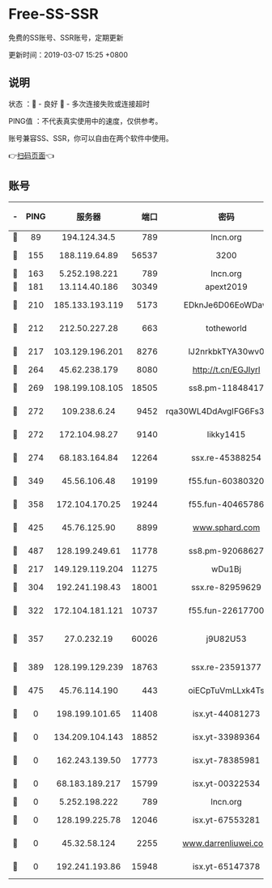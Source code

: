 # Free-SS-SSR

免费的SS账号、SSR账号，定期更新

更新时间：2019-03-07 15:25 +0800

## 说明

状态     ：🙂 - 良好 🙁 - 多次连接失败或连接超时

PING值   ：不代表真实使用中的速度，仅供参考。

账号兼容SS、SSR，你可以自由在两个软件中使用。

👉[扫码页面](https://liesauer.github.io/Free-SS-SSR/)👈

## 账号

|-|PING|服务器|端口|密码|加密方式|区域|
|:----:|:----:|:-----:|-----:|:----:|:----:|:----:|
|🙂|89|194.124.34.5|789|lncn.org|rc4|JP|
|🙂|155|188.119.64.89|56537|3200|aes-256-cfb|RU|
|🙂|163|5.252.198.221|789|lncn.org|rc4|JP|
|🙂|181|13.114.40.186|30349|apext2019|chacha20|JP|
|🙂|210|185.133.193.119|5173|EDknJe6D06EoWDaw|aes-256-cfb|US|
|🙂|212|212.50.227.28|663|totheworld|aes-256-cfb|US|
|🙂|217|103.129.196.201|8276|lJ2nrkbkTYA30wv0|aes-256-cfb|US|
|🙂|264|45.62.238.179|8080|http://t.cn/EGJIyrl|rc4-md5|CA|
|🙂|269|198.199.108.105|18505|ss8.pm-11848417|aes-256-cfb|US|
|🙂|272|109.238.6.24|9452|rqa30WL4DdAvgIFG6Fs3znzTa|aes-256-cfb|FR|
|🙂|272|172.104.98.27|9140|likky1415|aes-256-cfb|JP|
|🙂|274|68.183.164.84|12264|ssx.re-45388254|aes-256-cfb|US|
|🙂|349|45.56.106.48|19199|f55.fun-60380320|aes-256-cfb|US|
|🙂|358|172.104.170.25|19244|f55.fun-40465786|aes-256-cfb|SG|
|🙂|425|45.76.125.90|8899|www.sphard.com|aes-256-cfb|AU|
|🙂|487|128.199.249.61|11778|ss8.pm-92068627|aes-256-cfb|SG|
|🙂|217|149.129.119.204|11275|wDu1Bj|rc4-md5|HK|
|🙂|304|192.241.198.43|18001|ssx.re-82959629|aes-256-cfb|US|
|🙂|322|172.104.181.121|10737|f55.fun-22617700|aes-256-cfb|SG|
|🙂|357|27.0.232.19|60026|j9U82U53|xchacha20-ietf-poly1305|HK|
|🙂|389|128.199.129.239|18763|ssx.re-23591377|aes-256-cfb|SG|
|🙂|475|45.76.114.190|443|oiECpTuVmLLxk4Ts|aes-256-cfb|AU|
|🙁|0|198.199.101.65|11408|isx.yt-44081273|aes-256-cfb|US|
|🙁|0|134.209.104.143|18852|isx.yt-33989364|aes-256-cfb|SG|
|🙁|0|162.243.139.50|17773|isx.yt-78385981|aes-256-cfb|US|
|🙁|0|68.183.189.217|15799|isx.yt-00322534|aes-256-cfb|SG|
|🙁|0|5.252.198.222|789|lncn.org|rc4|JP|
|🙁|0|128.199.225.78|12046|isx.yt-67553281|aes-256-cfb|SG|
|🙁|0|45.32.58.124|2255|www.darrenliuwei.com|aes-256-cfb|JP|
|🙁|0|192.241.193.86|15948|isx.yt-65147378|aes-256-cfb|US|

